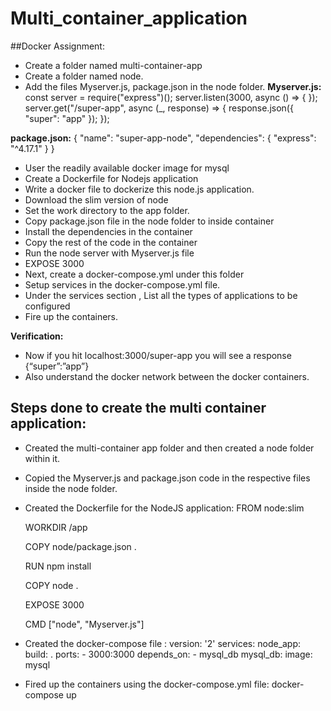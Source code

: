 # Multi_container_application

##Docker Assignment:
 - Create a folder named multi-container-app
 - Create a folder named node.
 - Add the files Myserver.js, package.json in the node folder.
  **Myserver.js:**
	   const server = require(&quot;express&quot;)();
	   server.listen(3000, async () =&gt; { });
	   server.get(&quot;/super-app&quot;, async (_, response) =&gt; {
	   response.json({ &quot;super&quot;: &quot;app&quot; });
	   });

  **package.json:**
	   {
	   &quot;name&quot;: &quot;super-app-node&quot;,
	   &quot;dependencies&quot;: {
	   &quot;express&quot;: &quot;^4.17.1&quot;
	   }
	   }
 - User the readily available docker image for mysql
 - Create a Dockerfile for Nodejs application
 - Write a docker file to dockerize this node.js application.
  - Download the slim version of node
  - Set the work directory to the app folder.
  - Copy package.json file in the node folder to inside container
  - Install the dependencies in the container
  - Copy the rest of the code in the container
  - Run the node server with Myserver.js file
  - EXPOSE 3000
 - Next, create a docker-compose.yml under this folder
 - Setup services in the docker-compose.yml file.
  - Under the services section , List all the types of applications to be configured
 - Fire up the containers.

**Verification:**
 - Now if you hit localhost:3000/super-app you will see a response {“super”:”app”}
 - Also understand the docker network between the docker containers.

## Steps done to create the multi container application:

 - Created the multi-container app folder and then created a node folder within it.
 - Copied the Myserver.js and package.json code in the respective files inside the node folder.
 - Created the Dockerfile for the NodeJS application:
	FROM node:slim

	WORKDIR /app

	COPY node/package.json .

	RUN npm install

	COPY node .

	EXPOSE 3000

	CMD ["node", "Myserver.js"]
 - Created the docker-compose file :
	version: '2'
	services:
	 node_app:
	  build: .
	  ports:
	   - 3000:3000
	  depends_on:
	   - mysql_db
	 mysql_db:
	  image: mysql 
 - Fired up the containers using the docker-compose.yml file:
	docker-compose up
